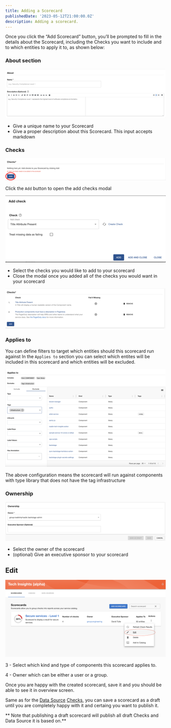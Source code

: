 ```yaml
---
title: Adding a Scorecard
publishedDate: '2023-05-12T21:00:00.0Z'
description: Adding a scorecard.
---
```


Once you click the “Add Scorecard” button, you’ll be prompted to fill in the details about the Scorecard, including the Checks you want to include and to which entities to apply it to, as shown below:

### About section

![About section](./create-scorecard-about.png)

- Give a unique name to your Scorecard
- Give a proper description about this Scorecard. This input accepts markdown

### Checks

![Checks](./create-scorecard-add-checks.png)

Click the `Add` button to open the add checks modal

![Add checks modal](./create-scorecard-add-checks-modal.png)

- Select the checks you would like to add to your scorecard
- Close the modal once you added all of the checks you would want in your scorecard

![Added checks](create-scorecard-added-checks.png)

### Applies to

You can define filters to target which entities should this scorecard run against
In the `Applies to` section you can select which entites will be included in this scorecard and which entities will be excluded.

![Applies to section](create-scorecard-applies-to.png)

The above configuration means the scorecard will run against components with type library that does not have the tag infrastructure

### Ownership

![Ownership section](create-scorecard-ownership.png)

- Select the owner of the scorecard
- (optional) Give an executive sponsor to your scorecard

## Edit

![Edit Scorecard](./edit-scorecard.png)

3 - Select which kind and type of components this scorecard applies to.

4 - Owner which can be either a user or a group.

Once you are happy with the created scorecard, save it and you should be able to see it in overview screen.

Same as for the [Data Source](../data-sources/) [Checks](../checks/), you can save a scorecard as a draft until you are completely happy with it and certaing you want to publish it.

** Note that publishing a draft scorecard will publish all draft Checks and Data Source it is based on.**
